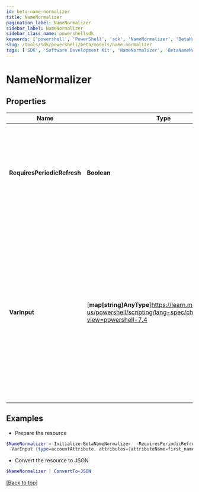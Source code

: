 ```yaml
---
id: beta-name-normalizer
title: NameNormalizer
pagination_label: NameNormalizer
sidebar_label: NameNormalizer
sidebar_class_name: powershellsdk
keywords: ['powershell', 'PowerShell', 'sdk', 'NameNormalizer', 'BetaNameNormalizer'] 
slug: /tools/sdk/powershell/beta/models/name-normalizer
tags: ['SDK', 'Software Development Kit', 'NameNormalizer', 'BetaNameNormalizer']
---
```



# NameNormalizer

## Properties

Name | Type | Description | Notes
------------ | ------------- | ------------- | -------------
**RequiresPeriodicRefresh** | **Boolean** | A value that indicates whether the transform logic should be re-evaluated every evening as part of the identity refresh process | [optional] [default to $false]
**VarInput** | [**map[string]AnyType**]https://learn.microsoft.com/en-us/powershell/scripting/lang-spec/chapter-04?view=powershell-7.4 | This is an optional attribute that can explicitly define the input data which will be fed into the transform logic. If input is not provided, the transform will take its input from the source and attribute combination configured via the UI. | [optional] 

## Examples

- Prepare the resource
```powershell
$NameNormalizer = Initialize-BetaNameNormalizer  -RequiresPeriodicRefresh false `
 -VarInput {type=accountAttribute, attributes={attributeName=first_name, sourceName=Source}}
```

- Convert the resource to JSON
```powershell
$NameNormalizer | ConvertTo-JSON
```


[[Back to top]](#) 

